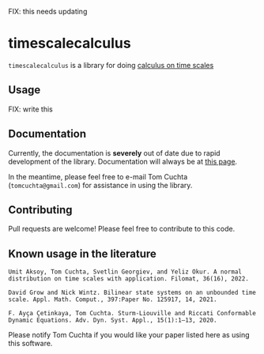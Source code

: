 FIX: this needs updating

# timescalecalculus
`timescalecalculus` is a library for doing [calculus on time scales](https://en.wikipedia.org/wiki/Time-scale_calculus)

## Usage

FIX: write this

## Documentation
Currently, the documentation is **severely** out of date due to rapid development of the library. Documentation will always be at [this page](http://timescalewiki.org/index.php/Timescalecalculus_python_library_documentation).

In the meantime, please feel free to e-mail Tom Cuchta (```tomcuchta@gmail.com```) for assistance in using the library.

## Contributing
Pull requests are welcome! Please feel free to contribute to this code.

## Known usage in the literature
``Umit Aksoy, Tom Cuchta, Svetlin Georgiev, and Yeliz Okur. A normal distribution on time scales with application. Filomat, 36(16), 2022.``

``David Grow and Nick Wintz. Bilinear state systems on an unbounded time scale. Appl. Math. Comput., 397:Paper No. 125917, 14, 2021.``

``F. Ayça Çetinkaya, Tom Cuchta. Sturm-Liouville and Riccati Conformable Dynamic Equations. Adv. Dyn. Syst. Appl., 15(1):1–13, 2020.``

Please notify Tom Cuchta if you would like your paper listed here as using this software.
